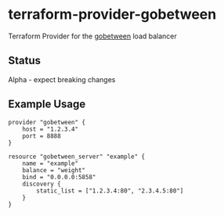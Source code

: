 # terraform-provider-gobetween

Terraform Provider for the [gobetween](gobetween.io) load balancer 

## Status

Alpha - expect breaking changes

## Example Usage

```hcl
provider "gobetween" {
    host = "1.2.3.4"
    port = 8888
}

resource "gobetween_server" "example" {
    name = "example"
    balance = "weight"
    bind = "0.0.0.0:5858"
    discovery {
        static_list = ["1.2.3.4:80", "2.3.4.5:80"]
    }
}
```